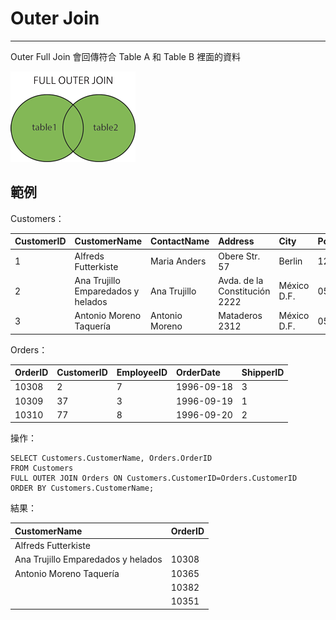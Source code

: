 # Outer Join

---

Outer Full Join 會回傳符合 Table A 和 Table B 裡面的資料

![](/assets/img_fulljoin.gif)

## 範例

Customers：

| CustomerID | CustomerName | ContactName | Address | City | PostalCode | Country |
| :--- | :--- | :--- | :--- | :--- | :--- | :--- |
| 1   | Alfreds Futterkiste | Maria Anders | Obere Str. 57 | Berlin | 12209 | Germany |
| 2 | Ana Trujillo Emparedados y helados | Ana Trujillo | Avda. de la Constitución 2222 | México D.F. | 05021 | Mexico |
| 3 | Antonio Moreno Taquería | Antonio Moreno | Mataderos 2312 | México D.F. | 05023 | Mexico |

Orders：

| OrderID | CustomerID | EmployeeID | OrderDate | ShipperID |
| :--- | :--- | :--- | :--- | :--- |
| 10308 | 2 | 7 | 1996-09-18 | 3 |
| 10309 | 37 | 3 | 1996-09-19 | 1 |
| 10310 | 77 | 8 | 1996-09-20 | 2 |

操作：

```
SELECT Customers.CustomerName, Orders.OrderID
FROM Customers
FULL OUTER JOIN Orders ON Customers.CustomerID=Orders.CustomerID
ORDER BY Customers.CustomerName;
```

結果：

| CustomerName | OrderID |
| :--- | :--- |
| Alfreds Futterkiste |  |
| Ana Trujillo Emparedados y helados | 10308 |
| Antonio Moreno Taquería | 10365 |
|  | 10382 |
|  | 10351 |




